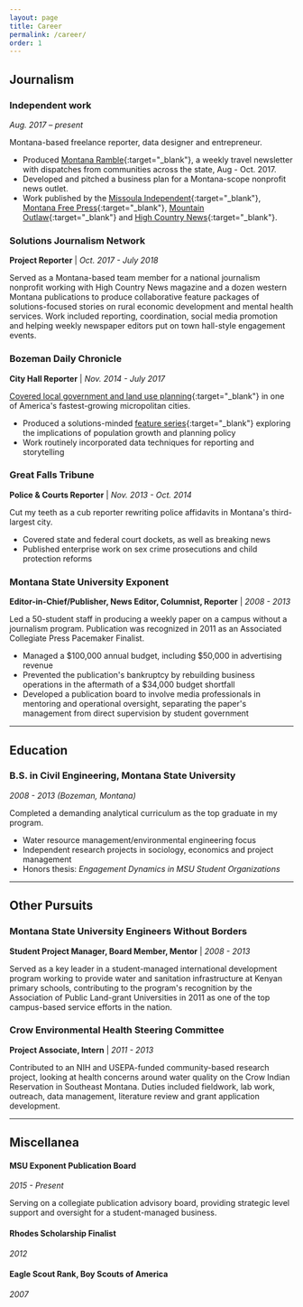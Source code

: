 ```yaml
---
layout: page
title: Career
permalink: /career/
order: 1
---
```

## Journalism

### Independent work
*Aug. 2017 – present*

Montana-based freelance reporter, data designer and entrepreneur.

* Produced [Montana Ramble](http://tinyletter.com/eidietrich){:target="_blank"}, a weekly travel newsletter with dispatches from communities across the state, Aug - Oct. 2017.
* Developed and pitched a business plan for a Montana-scope nonprofit news outlet.
* Work published by the [Missoula Independent](https://missoulanews.bigskypress.com/missoula/outgrowing-house-and-home/Content?oid=4990563){:target="_blank"}, [Montana Free Press](https://montanafreepress.org/2018/06/11/mt-senate-preview/){:target="_blank"}, [Mountain Outlaw](http://www.mtoutlaw.com/the-scenery-economy-crucible/){:target="_blank"} and [High Country News](https://www.hcn.org/issues/50.3/the-montana-gap-why-some-young-professionals-settle-in-small-town-montana){:target="_blank"}.

### Solutions Journalism Network
**Project Reporter** | *Oct. 2017 - July 2018*

Served as a Montana-based team member for a national journalism nonprofit working with High Country News magazine and a dozen western Montana publications to produce collaborative feature packages of solutions-focused stories on rural economic development and mental health services. Work included reporting, coordination, social media promotion and helping weekly newspaper editors put on town hall-style engagement events.

### Bozeman Daily Chronicle
**City Hall Reporter** | *Nov. 2014 - July 2017*

[Covered local government and land use planning](https://www.bozemandailychronicle.com/users/profile/edietrich/){:target="_blank"} in one of America's fastest-growing micropolitan cities.
* Produced a solutions-minded [feature series](http://www.bozemandailychronicle.com/special_reports/growth/){:target="_blank"} exploring the implications of population growth and planning policy
* Work routinely incorporated data techniques for reporting and storytelling

### Great Falls Tribune
**Police & Courts Reporter** | *Nov. 2013 - Oct. 2014*

Cut my teeth as a cub reporter rewriting police affidavits in Montana's third-largest city.
* Covered state and federal court dockets, as well as breaking news
* Published enterprise work on sex crime prosecutions and child protection reforms

### Montana State University Exponent
**Editor-in-Chief/Publisher, News Editor, Columnist, Reporter** | *2008 - 2013*

Led a 50-student staff in producing a weekly paper on a campus without a journalism program. Publication was recognized in 2011 as an Associated Collegiate Press Pacemaker Finalist.
* Managed a $100,000 annual budget, including $50,000 in advertising revenue
* Prevented the publication's bankruptcy by rebuilding business operations in the aftermath of a $34,000 budget shortfall
* Developed a publication board to involve media professionals in mentoring and operational oversight, separating the paper's management from direct supervision by student government

---
## Education

### B.S. in Civil Engineering, Montana State University
*2008 - 2013 (Bozeman, Montana)*

Completed a demanding analytical curriculum as the top graduate in my program.
* Water resource management/environmental engineering focus
* Independent research projects in sociology, economics and project management
* Honors thesis: *Engagement Dynamics in MSU Student Organizations*

---
## Other Pursuits

### Montana State University Engineers Without Borders
**Student Project Manager, Board Member, Mentor** | *2008 - 2013*

Served as a key leader in a student-managed international development program working to provide water and sanitation infrastructure at Kenyan primary schools, contributing to the program's recognition by the Association of Public Land-grant Universities in 2011 as one of the top campus-based service efforts in the nation.


### Crow Environmental Health Steering Committee
**Project Associate, Intern** | *2011 - 2013*

Contributed to an NIH and USEPA-funded community-based research project, looking at health concerns around water quality on the Crow Indian Reservation in Southeast Montana. Duties included fieldwork, lab work, outreach, data management, literature review and grant application development.

---
## Miscellanea

#### MSU Exponent Publication Board
*2015 - Present*

Serving on a collegiate publication advisory board, providing strategic level support and oversight for a student-managed business.

#### Rhodes Scholarship Finalist
*2012*

#### Eagle Scout Rank, Boy Scouts of America
*2007*
